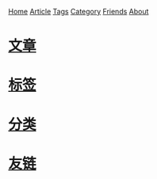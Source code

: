 <link rel="icon" type="image/png" href="https://s2.loli.net/2025/01/30/K52xe81PLsrQH3V.png">

[Home](./) [Article](./Article) [Tags](./tags) [Category](./category) [Friends](./friends) [About](./README)

# [文章](./article)

# [标签](./tags)

# [分类](./category)

# [友链](./firends)

<script src="https://giscus.app/client.js"
        data-repo="awaidea/wintercat"
        data-repo-id="R_kgDONxxQ5w"
        data-category="Announcements"
        data-category-id="DIC_kwDONxxQ584CmeH5"
        data-mapping="url"
        data-strict="1"
        data-reactions-enabled="1"
        data-emit-metadata="1"
        data-input-position="top"
        data-theme="noborder_light"
        data-lang="zh-CN"
        data-loading="lazy"
        crossorigin="anonymous"
        async>
</script>

